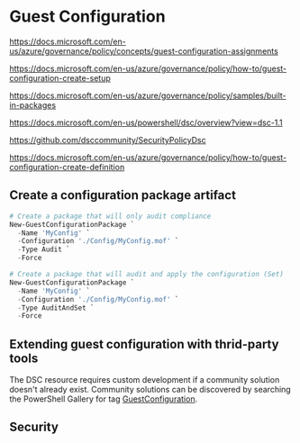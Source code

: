 # Guest Configuration
https://docs.microsoft.com/en-us/azure/governance/policy/concepts/guest-configuration-assignments

https://docs.microsoft.com/en-us/azure/governance/policy/how-to/guest-configuration-create-setup

https://docs.microsoft.com/en-us/azure/governance/policy/samples/built-in-packages

https://docs.microsoft.com/en-us/powershell/dsc/overview?view=dsc-1.1

https://github.com/dsccommunity/SecurityPolicyDsc

https://docs.microsoft.com/en-us/azure/governance/policy/how-to/guest-configuration-create-definition
## Create a configuration package artifact

```powershell
# Create a package that will only audit compliance
New-GuestConfigurationPackage `
  -Name 'MyConfig' `
  -Configuration './Config/MyConfig.mof' `
  -Type Audit `
  -Force
```

```powershell
# Create a package that will audit and apply the configuration (Set)
New-GuestConfigurationPackage `
  -Name 'MyConfig' `
  -Configuration './Config/MyConfig.mof' `
  -Type AuditAndSet `
  -Force
```

## Extending guest configuration with thrid-party tools

The DSC resource requires custom development if a community solution doesn't already exist. Community solutions can be discovered by searching the PowerShell Gallery for tag [GuestConfiguration](https://www.powershellgallery.com/packages?q=Tags%3A%22GuestConfiguration%22).

## Security
